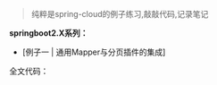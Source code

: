 > 纯粹是spring-cloud的例子练习,敲敲代码,记录笔记

**springboot2.X系列：**

* [例子一 | 通用Mapper与分页插件的集成]


全文代码：






































